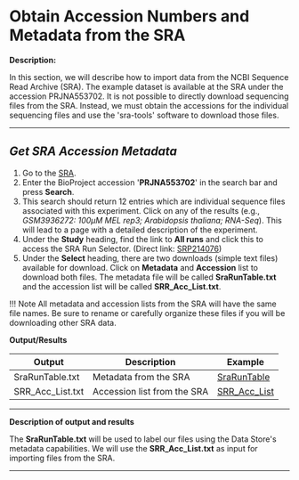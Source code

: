 # Obtain Accession Numbers and Metadata from the SRA

**Description:**

In this section, we will describe how to import data from the NCBI
Sequence Read Archive (SRA). The example dataset is available at the SRA
under the accession PRJNA553702. It is not possible to directly download
sequencing files from the SRA. Instead, we must obtain the accessions
for the individual sequencing files and use the 'sra-tools' software to
download those files.

------------------------------------------------------------------------

## *Get SRA Accession Metadata*

1.  Go to the [SRA](https://www.ncbi.nlm.nih.gov/sra).
2.  Enter the BioProject accession '**PRJNA553702**' in the search bar
    and press **Search**.
3.  This search should return 12 entries which are individual sequence
    files associated with this experiment. Click on any of the results
    (e.g., *GSM3936272: 100µM MEL rep3; Arabidopsis thaliana; RNA-Seq*).
    This will lead to a page with a detailed description of the
    experiment.
4.  Under the **Study** heading, find the link to **All runs** and click
    this to access the SRA Run Selector. (Direct link: [SRP214076](https://www.ncbi.nlm.nih.gov/Traces/study/?acc=SRP214076&o=acc_s%3Aa))
5.  Under the **Select** heading, there are two downloads (simple text
    files) available for download. Click on **Metadata** and
    **Accession** list to download both files. The metadata file will be
    called **SraRunTable.txt** and the accession list will be called
    **SRR_Acc_List.txt**.

!!! Note
        All metadata and accession lists from the SRA will have the same file
        names. Be sure to rename or carefully organize these files if you will
        be downloading other SRA data.


**Output/Results**

| Output | Description | Example |
|---|---|---|
| SraRunTable.txt | Metadata from the SRA | [SraRunTable](https://datacommons.cyverse.org/browse/iplant/home/shared/cyverse_training/tutorials/pbv3/rna-seq-tutorial/metadata/SraRunTable.txt) |
| SRR_Acc_List.txt | Accession list from the SRA | [SRR_Acc_List](https://datacommons.cyverse.org/browse/iplant/home/shared/cyverse_training/tutorials/pbv3/rna-seq-tutorial/metadata/SRR_Acc_List.txt) |

------------------------------------------------------------------------

**Description of output and results**

The **SraRunTable.txt** will be used to label our files using the Data
Store\'s metadata capabilities. We will use the **SRR_Acc_List.txt** as
input for importing files from the SRA.

------------------------------------------------------------------------
